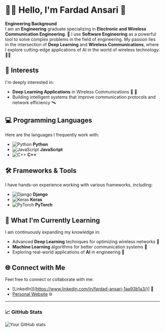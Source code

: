 # 👨‍💻 Hello, I'm Fardad Ansari 👋 

**Engineering Background**  
I am an **Engineering** graduate specializing in **Electronic and Wireless Communication Engineering**. 🚀 I use **Software Engineering** as a powerful tool to solve complex problems in the field of engineering. My passion lies in the intersection of **Deep Learning** and **Wireless Communications**, where I explore cutting-edge applications of AI in the world of wireless technology. 📡💡

## 🧠 Interests
I'm deeply interested in:
- **Deep Learning Applications** in Wireless Communications 📡 🤖
- Building intelligent systems that improve communication protocols and network efficiency 🛰️

## 💻 Programming Languages
Here are the languages I frequently work with:
- ![Python](https://img.shields.io/badge/Python-3776AB?style=for-the-badge&logo=python&logoColor=white) **Python**
- ![JavaScript](https://img.shields.io/badge/JavaScript-323330?style=for-the-badge&logo=javascript&logoColor=F7DF1E) **JavaScript**
- ![C++](https://img.shields.io/badge/C++-00599C?style=for-the-badge&logo=cplusplus&logoColor=white) **C++**

## 🛠️ Frameworks & Tools
I have hands-on experience working with various frameworks, including:
- ![Django](https://img.shields.io/badge/Django-092E20?style=for-the-badge&logo=django&logoColor=white) **Django**
- ![Keras](https://img.shields.io/badge/Keras-D00000?style=for-the-badge&logo=keras&logoColor=white) **Keras**
- ![PyTorch](https://img.shields.io/badge/PyTorch-EE4C2C?style=for-the-badge&logo=pytorch&logoColor=white) **PyTorch**

## 🌱 What I'm Currently Learning
I am continuously expanding my knowledge in:
- Advanced **Deep Learning** techniques for optimizing wireless networks 🧠
- **Machine Learning** algorithms for better communication systems 🤖
- Exploring real-world applications of **AI** in engineering 🚀

## 🌐 Connect with Me
Feel free to connect or collaborate with me:
- [LinkedIn][(https://www.linkedin.com/in/fardad-ansari-1aa93b1a3/)] 🔗
- [Personal Website](https://fardadansari.com) 🌐

---

### 📈 GitHub Stats
![Your GitHub stats](https://github-readme-stats.vercel.app/api?username=yourusername&show_icons=true&theme=radical)

